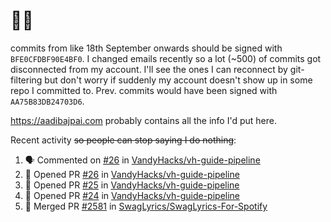 # 👋🏻
<!--
**aadibajpai/aadibajpai** is a ✨ _special_ ✨ repository because its `README.md` (this file) appears on your GitHub profile.
-->
commits from like 18th September onwards should be signed with `BFE0CFDBF90E4BF0`. I changed emails recently so a lot (~500) of commits got disconnected from my account. I'll see the ones I can reconnect by git-filtering but don't worry if suddenly my account doesn't show up in some repo I committed to. Prev. commits would have been signed with `AA75B83DB24703D6`.

https://aadibajpai.com probably contains all the info I'd put here.

Recent activity ~~so people can stop saying I do nothing~~:
<!--START_SECTION:activity-->
1. 🗣 Commented on [#26](https://github.com/VandyHacks/vh-guide-pipeline/issues/26) in [VandyHacks/vh-guide-pipeline](https://github.com/VandyHacks/vh-guide-pipeline)
2. 💪 Opened PR [#26](https://github.com/VandyHacks/vh-guide-pipeline/pull/26) in [VandyHacks/vh-guide-pipeline](https://github.com/VandyHacks/vh-guide-pipeline)
3. 💪 Opened PR [#25](https://github.com/VandyHacks/vh-guide-pipeline/pull/25) in [VandyHacks/vh-guide-pipeline](https://github.com/VandyHacks/vh-guide-pipeline)
4. 💪 Opened PR [#24](https://github.com/VandyHacks/vh-guide-pipeline/pull/24) in [VandyHacks/vh-guide-pipeline](https://github.com/VandyHacks/vh-guide-pipeline)
5. 🎉 Merged PR [#2581](https://github.com/SwagLyrics/SwagLyrics-For-Spotify/pull/2581) in [SwagLyrics/SwagLyrics-For-Spotify](https://github.com/SwagLyrics/SwagLyrics-For-Spotify)
<!--END_SECTION:activity-->
